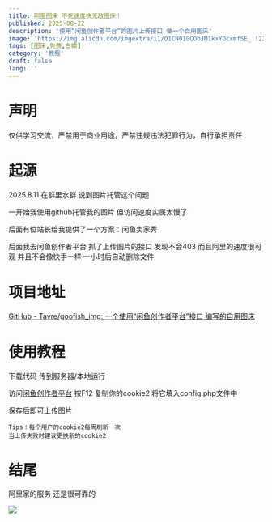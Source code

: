 ```yaml
---
title: 阿里图床 不死速度快无敌图床！
published: 2025-08-22
description: '使用“闲鱼创作者平台”的图片上传接口 做一个自用图床'
image: 'https://img.alicdn.com/imgextra/i1/O1CN01GCObJM1kxYOcxmfSE_!!2215879134750-2-fleamarket.png'
tags: [图床,免费,白嫖]
category: '教程'
draft: false 
lang: ''
---
```


# 声明

仅供学习交流，严禁用于商业用途，严禁违规违法犯罪行为，自行承担责任

# 起源

2025.8.11 在群里水群 说到图片托管这个问题

一开始我使用github托管我的图片 但访问速度实属太慢了

后面有位站长给我提供了一个方案：闲鱼卖家秀

后面我去闲鱼创作者平台 抓了上传图片的接口 发现不会403 而且阿里的速度很可观 并且不会像快手一样 一小时后自动删除文件

# 项目地址

[GitHub - Tavre/goofish_img: 一个使用“闲鱼创作者平台”接口 编写的自用图床](https://github.com/Tavre/goofish_img)

# 使用教程

下载代码 传到服务器/本地运行

访问[闲鱼创作者平台](https://author.goofish.com/#/) 按F12 复制你的cookie2 将它填入config.php文件中

保存后即可上传图片

<code>Tips：每个用户的cookie2每周刷新一次 当上传失败时建议更换新的cookie2</code>

# 结尾

阿里家的服务 还是很可靠的

![](https://img.alicdn.com/imgextra/i1/O1CN01U1T1Xc1kxYOjir8b0_!!2215879134750-0-fleamarket.jpg)
